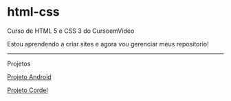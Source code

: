 # html-css
 Curso de HTML 5 e CSS 3 do CursoemVideo

 Estou aprendendo a criar sites e agora vou gerenciar meus repositorio!
<hr>

Projetos

<a href="https://arthurvergani-code.github.io/projeto-android">Projeto Android<a>

<a href="https://arthurvergani-code.github.io/projeto-cordel">Projeto Cordel<a>
